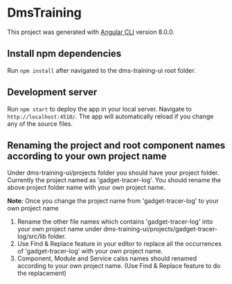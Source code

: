 # DmsTraining

This project was generated with [Angular CLI](https://github.com/angular/angular-cli) version 8.0.0.

## Install npm dependencies

Run `npm install` after navigated to the dms-training-ui root folder.

## Development server

Run `npm start` to deploy the app in your local server. Navigate to `http://localhost:4510/`. The app will automatically reload if you change any of the source files.

## Renaming the project and root component names according to your own project name

Under dms-training-ui/projects folder you should have your project folder.
Currently the project named as 'gadget-tracer-log'.
You should rename the above project folder name with your own project name.

**Note:** Once you change the project name from 'gadget-tracer-log' to your own project name
1. Rename the other file names which contains 'gadget-tracer-log' into your own project name under dms-training-ui/projects/gadget-tracer-log/src/lib folder.
2. Use Find & Replace feature in your editor to replace all the occurrences of 'gadget-tracer-log' with your own project name.
3. Component, Module and Service calss names should renamed according to your own project name. (Use Find & Replace feature to do the replacement)
